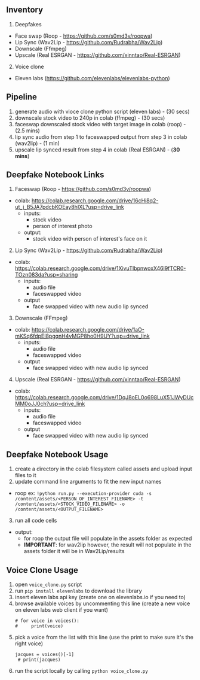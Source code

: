 ## Inventory
1. Deepfakes
  - Face swap (Roop - https://github.com/s0md3v/roopwa)
  - Lip Sync (Wav2Lip - https://github.com/Rudrabha/Wav2Lip)
  - Downscale (Ffmpeg)
  - Upscale (Real ESRGAN - https://github.com/xinntao/Real-ESRGAN)
2. Voice clone
  - Eleven labs (https://github.com/elevenlabs/elevenlabs-python)

## Pipeline
1. generate audio with vioce clone python script (eleven labs) - (30 secs)
2. downscale stock video to 240p in colab (ffmpeg) - (30 secs)
3. faceswap downscaled stock video with target image in colab (roop) - (2.5 mins)
4. lip sync audio from step 1 to faceswapped output from step 3 in colab (wav2lip) - (1 min)
5. upscale lip synced result from step 4 in colab (Real ESRGAN) - (**30 mins**)

## Deepfake Notebook Links

1. Faceswap (Roop - https://github.com/s0md3v/roopwa)
  - colab: https://colab.research.google.com/drive/16cHi8q2-ut_j_B5JA7pdcbKOEay8hIXL?usp=drive_link
    - inputs:
       - stock video
       - person of interest photo
     - output:
         - stock video with person of interest's face on it
   
2. Lip Sync (Wav2Lip - https://github.com/Rudrabha/Wav2Lip)
  - colab: https://colab.research.google.com/drive/1XivuTIbpnwoxX46l9fTCR0-TOzn083da?usp=sharing
    - inputs:
       - audio file
       - faceswapped video
    - output
       - face swapped video with new audio lip synced
   
3. Downscale (FFmpeg)
  - colab: https://colab.research.google.com/drive/1aO-mKSq6fdpEI8pgqnH4vMGP8ho0H9UY?usp=drive_link
    - inputs:
       - audio file
       - faceswapped video
    - output
       - face swapped video with new audio lip synced
4. Upscale (Real ESRGAN - https://github.com/xinntao/Real-ESRGAN)
  - colab: https://colab.research.google.com/drive/1DqJ8oEL0o698LuX51JWyDUcMM0oJJ0ch?usp=drive_link
    - inputs:
       - audio file
       - faceswapped video
    - output
       - face swapped video with new audio lip synced

## Deepfake Notebook Usage

1. create a directory in the colab filesystem called assets and upload input files to it
2. update command line arguments to fit the new input names
  - roop ex: ` !python run.py --execution-provider cuda -s /content/assets/<PERSON_OF_INTEREST_FILENAME> -t /content/assets/<STOCK_VIDEO_FILENAME> -o /content/assets/<OUTPUT_FILENAME> `
3. run all code cells
  - output:
    - for roop the output file will populate in the assets folder as expected
    - **IMPORTANT**: for wav2lip however, the result will not populate in the assets folder it will be in Wav2Lip/results


## Voice Clone Usage
1. open `voice_clone.py` script
2. run `pip install elevenlabs` to download the library
3. insert eleven labs api key (create one on elevenlabs.io if you need to)
4. browse available voices by uncommenting this line (create a new voice on eleven labs web client if you want)
     ```
     # for voice in voices():
     #     print(voice)
     ```
5. pick a voice from the list with this line (use the print to make sure it's the right voice)
     ```
     jacques = voices()[-1]
      # print(jacques)
     ```
6. run the script locally by calling `python voice_clone.py`
